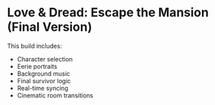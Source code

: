 # Love & Dread: Escape the Mansion (Final Version)

This build includes:
- Character selection
- Eerie portraits
- Background music
- Final survivor logic
- Real-time syncing
- Cinematic room transitions
